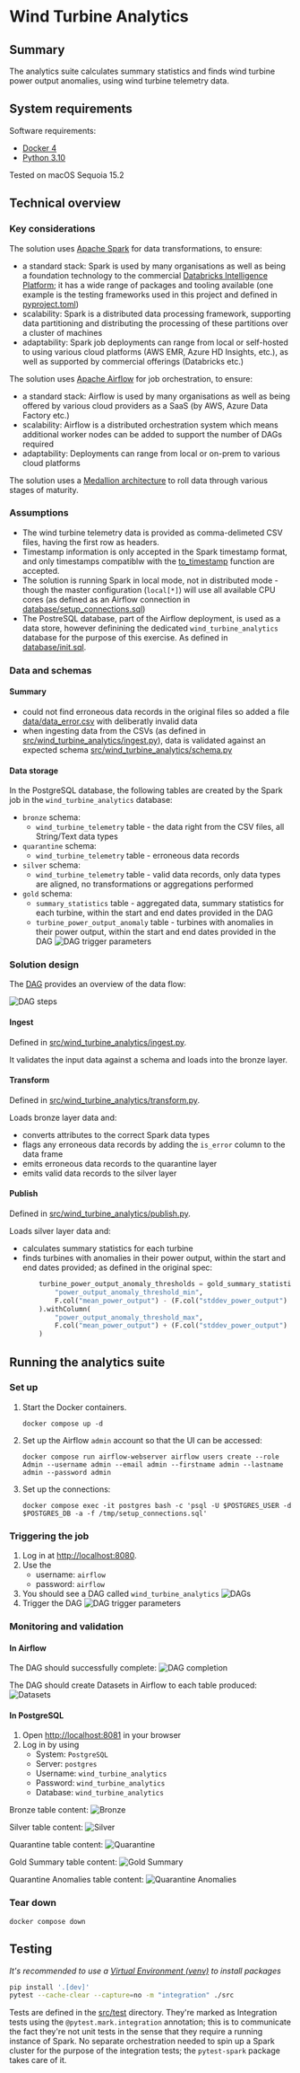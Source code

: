 Wind Turbine Analytics
======================

## Summary

The analytics suite calculates summary statistics and finds wind turbine power output anomalies, using wind turbine telemetry data.

## System requirements

Software requirements:
- [Docker 4](https://www.docker.com)
- [Python 3.10](https://www.python.org)

Tested on macOS Sequoia 15.2

## Technical overview

### Key considerations

The solution uses [Apache Spark](https://spark.apache.org) for data transformations, to ensure:
- a standard stack: Spark is used by many organisations as well as being a foundation technology to the commercial [Databricks Intelligence Platform](https://www.databricks.com); it has a wide range of packages and tooling available (one example is the testing frameworks used in this project and defined in [pyproject.toml](./pyproject.toml))
- scalability: Spark is a distributed data processing framework, supporting data partitioning and distributing the processing of these partitions over a cluster of machines
- adaptability: Spark job deployments can range from local or self-hosted to using various cloud platforms (AWS EMR, Azure HD Insights, etc.), as well as supported by commercial offerings (Databricks etc.)

The solution uses [Apache Airflow](https://airflow.apache.org) for job orchestration, to ensure:
- a standard stack: Airflow is used by many organisations as well as being offered by various cloud providers as a SaaS (by AWS, Azure Data Factory etc.)
- scalability: Airflow is a distributed orchestration system which means additional worker nodes can be added to support the number of DAGs required
- adaptability: Deployments can range from local or on-prem to various cloud platforms

The solution uses a [Medallion architecture](https://www.databricks.com/glossary/medallion-architecture) to roll data through various stages of maturity.

### Assumptions

- The wind turbine telemetry data is provided as comma-delimeted CSV files, having the first row as headers.
- Timestamp information is only accepted in the Spark timestamp format, and only timestamps compatiblw with the [to_timestamp](https://spark.apache.org/docs/latest/api/python/reference/pyspark.sql/api/pyspark.sql.functions.to_timestamp.html) function are accepted.
- The solution is running Spark in local mode, not in distributed mode - though the master configuration (`local[*]`) will use all available CPU cores (as defined as an Airflow connection in [database/setup_connections.sql](./database/setup_connections.sql))
- The PostreSQL database, part of the Airflow deployment, is used as a data store, however definining the dedicated `wind_turbine_analytics` database for the purpose of this exercise. As defined in [database/init.sql](./database/init.sql).

### Data and schemas

#### Summary

- could not find erroneous data records in the original files so added a file [data/data_error.csv](./data/data_error.csv) with deliberatly invalid data 
- when ingesting  data from the CSVs (as defined in [src/wind_turbine_analytics/ingest.py](./src/wind_turbine_analytics/ingest.py)), data is validated against an expected schema [src/wind_turbine_analytics/schema.py](./src/wind_turbine_analytics/schema.py)

#### Data storage

In the PostgreSQL database, the following tables are created by the Spark job in the `wind_turbine_analytics` database:
- `bronze` schema:
    - `wind_turbine_telemetry` table - the data right from the CSV files, all String/Text data types
- `quarantine` schema:
    - `wind_turbine_telemetry` table - erroneous data records
- `silver` schema:
    - `wind_turbine_telemetry` table - valid data records, only data types are aligned, no transformations or aggregations performed
- `gold` schema:
    - `summary_statistics` table - aggregated data, summary statistics for each turbine, within the start and end dates provided in the DAG
    - `turbine_power_output_anomaly` table - turbines with anomalies in their power output, within the start and end dates provided in the DAG
        ![DAG trigger parameters](./docs/airflow-dag-trigger.png)

### Solution design

The [DAG](./dags/wind_turbine_analytics.py) provides an overview of the data flow:

![DAG steps](./docs/dag-steps.png)

#### Ingest

Defined in [src/wind_turbine_analytics/ingest.py](./src/wind_turbine_analytics/ingest.py).

It validates the input data against a schema and loads into the bronze layer.

#### Transform

Defined in [src/wind_turbine_analytics/transform.py](./src/wind_turbine_analytics/transform.py).

Loads bronze layer data and:
- converts attributes to the correct Spark data types
- flags any erroneous data records by adding the `is_error` column to the data frame
- emits erroneous data records to the quarantine layer
- emits valid data records to the silver layer

#### Publish

Defined in [src/wind_turbine_analytics/publish.py](./src/wind_turbine_analytics/publish.py).

Loads silver layer data and:
- calculates summary statistics for each turbine
- finds turbines with anomalies in their power output, within the start and end dates provided; as defined in the original spec:
    ```python
        turbine_power_output_anomaly_thresholds = gold_summary_statistics.withColumn(
            "power_output_anomaly_threshold_min",
            F.col("mean_power_output") - (F.col("stddev_power_output") * 2)
        ).withColumn(
            "power_output_anomaly_threshold_max",
            F.col("mean_power_output") + (F.col("stddev_power_output") * 2)
        )
    ```

## Running the analytics suite

### Set up

1. Start the Docker containers.

    `docker compose up -d`

2. Set up the Airflow `admin` account so that the UI can be accessed:

    `docker compose run airflow-webserver airflow users create --role Admin --username admin --email admin --firstname admin --lastname admin --password admin`

3. Set up the connections:

    `docker compose exec -it postgres bash -c 'psql -U $POSTGRES_USER -d $POSTGRES_DB -a -f /tmp/setup_connections.sql'`

### Triggering the job

1. Log in at [http://localhost:8080](http://localhost:8080).
2. Use the
    - username: `airflow`
    - password: `airflow`
3. You should see a DAG called `wind_turbine_analytics`
    ![DAGs](./docs/airflow-dags.png)
4. Trigger the DAG
    ![DAG trigger parameters](./docs/airflow-dag-trigger.png)

### Monitoring and validation

#### In Airflow

The DAG should successfully complete:
![DAG completion](./docs/airflow-dag-success.png)

The DAG should create Datasets in Airflow to each table produced:
![Datasets](./docs/airflow-datasets.png)

#### In PostgreSQL

1. Open [http://localhost:8081](http://localhost:8081) in your browser
2. Log in by using
    - System: `PostgreSQL`
    - Server: `postgres`
    - Username: `wind_turbine_analytics`
    - Password: `wind_turbine_analytics`
    - Database: `wind_turbine_analytics`

Bronze table content:
![Bronze](./docs/db-bronze.png)

Silver table content:
![Silver](./docs/db-silver.png)

Quarantine table content:
![Quarantine](./docs/db-quarantine.png)

Gold Summary table content:
![Gold Summary](./docs/db-gold-summary.png)

Quarantine Anomalies table content:
![Quarantine Anomalies](./docs/db-gold-anomalies.png)

### Tear down

`docker compose down`

## Testing

*It's recommended to use a [Virtual Environment (venv)](https://docs.python.org/3/library/venv.html) to install packages*

```sh
pip install '.[dev]'
pytest --cache-clear --capture=no -m "integration" ./src
```

Tests are defined in the [src/test](./src/test/) directory.
They're marked as Integration tests using the `@pytest.mark.integration` annotation; this is to communicate the fact they're not unit tests in the sense that they require a running instance of Spark.
No separate orchestration needed to spin up a Spark cluster for the purpose of the integration tests; the `pytest-spark` package takes care of it.